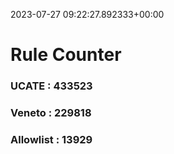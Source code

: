 2023-07-27 09:22:27.892333+00:00
# Rule Counter 
 ### UCATE : 433523

 ### Veneto : 229818

 ### Allowlist : 13929